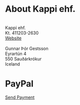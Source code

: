 # About Kappi ehf.

<br>Kappi ehf.
<br>Kt. 411203-2630
<br>[Website](https://kappi.is)
<br>
<br>Gunnar Þór Gestsson
<br>Eyrartún 4
<br>550 Sauðárkrókur
<br>Iceland
<br>

# PayPal
[Send Payment](https://paypal.me/navisionguru)
